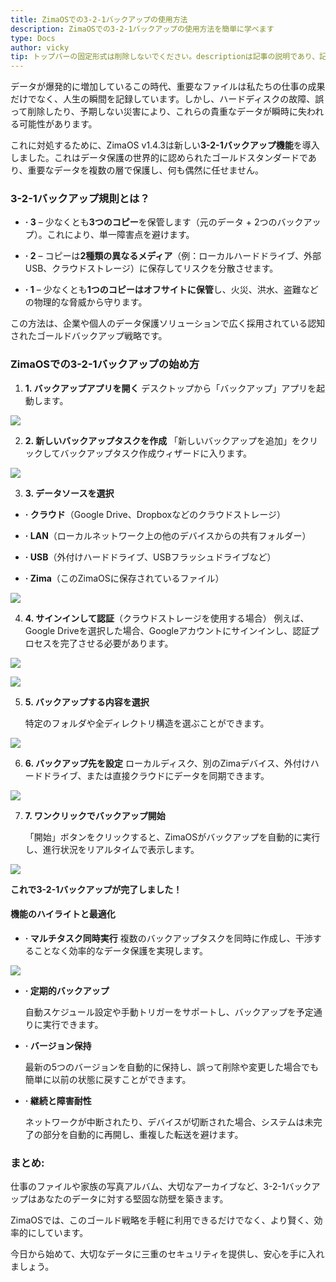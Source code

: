 ```yaml
---
title: ZimaOSでの3-2-1バックアップの使用方法
description: ZimaOSでの3-2-1バックアップの使用方法を簡単に学べます
type: Docs
author: vicky
tip: トップバーの固定形式は削除しないでください。descriptionは記事の説明であり、記入しない場合は内容の最初の段落が自動的に使われます。
---
```


データが爆発的に増加しているこの時代、重要なファイルは私たちの仕事の成果だけでなく、人生の瞬間を記録しています。しかし、ハードディスクの故障、誤って削除したり、予期しない災害により、これらの貴重なデータが瞬時に失われる可能性があります。

これに対処するために、ZimaOS v1.4.3は新しい**3-2-1バックアップ機能**を導入しました。これはデータ保護の世界的に認められたゴールドスタンダードであり、重要なデータを複数の層で保護し、何も偶然に任せません。

  

### **3-2-1バックアップ規則とは？**

*   **· 3** – 少なくとも**3つのコピー**を保管します（元のデータ + 2つのバックアップ）。これにより、単一障害点を避けます。
    
*   **· 2** – コピーは**2種類の異なるメディア**（例：ローカルハードドライブ、外部USB、クラウドストレージ）に保存してリスクを分散させます。
    
*   **· 1** – 少なくとも**1つのコピーはオフサイトに保管**し、火災、洪水、盗難などの物理的な脅威から守ります。
    

この方法は、企業や個人のデータ保護ソリューションで広く採用されている認知されたゴールドバックアップ戦略です。

  

### **ZimaOSでの3-2-1バックアップの始め方**

1.  **1. バックアップアプリを開く** デスクトップから「バックアップ」アプリを起動します。
    

![](https://manage.icewhale.io/api/static/docs/1755069939384_copyImage.png)

2.  **2. 新しいバックアップタスクを作成** 「新しいバックアップを追加」をクリックしてバックアップタスク作成ウィザードに入ります。
    

![](https://manage.icewhale.io/api/static/docs/1755069940811_copyImage.png)

3.  **3. データソースを選択**
    

*   **· クラウド**（Google Drive、Dropboxなどのクラウドストレージ）
    
*   **· LAN**（ローカルネットワーク上の他のデバイスからの共有フォルダー）
    
*   **· USB**（外付けハードドライブ、USBフラッシュドライブなど）
    
*   **· Zima**（このZimaOSに保存されているファイル）
    

![](https://manage.icewhale.io/api/static/docs/1755069942195_copyImage.png)

4.  **4. サインインして認証**（クラウドストレージを使用する場合）
   例えば、Google Driveを選択した場合、Googleアカウントにサインインし、認証プロセスを完了させる必要があります。
    

![](https://manage.icewhale.io/api/static/docs/1755069943543_copyImage.png)

  

![](https://manage.icewhale.io/api/static/docs/1755069944297_copyImage.png)

  

5.  **5. バックアップする内容を選択**
    

     特定のフォルダや全ディレクトリ構造を選ぶことができます。

![](https://manage.icewhale.io/api/static/docs/1755069945701_copyImage.png)

  

6.  **6. バックアップ先を設定** 
ローカルディスク、別のZimaデバイス、外付けハードドライブ、または直接クラウドにデータを同期できます。
    

![](https://manage.icewhale.io/api/static/docs/1755069947027_copyImage.png)

7.  **7. ワンクリックでバックアップ開始**
    

     「開始」ボタンをクリックすると、ZimaOSがバックアップを自動的に実行し、進行状況をリアルタイムで表示します。

![](https://manage.icewhale.io/api/static/docs/1755069948294_copyImage.png)

  

**これで3-2-1バックアップが完了しました！**

  

#### 機能のハイライトと最適化

*   **· マルチタスク同時実行** 
複数のバックアップタスクを同時に作成し、干渉することなく効率的なデータ保護を実現します。
    

![](https://manage.icewhale.io/api/static/docs/1755069949757_copyImage.png)

*   **· 定期的バックアップ**
    

      自動スケジュール設定や手動トリガーをサポートし、バックアップを予定通りに実行できます。

  

*   **· バージョン保持**
    

     最新の5つのバージョンを自動的に保持し、誤って削除や変更した場合でも簡単に以前の状態に戻すことができます。

  

*   **· 継続と障害耐性**
    

    ネットワークが中断されたり、デバイスが切断された場合、システムは未完了の部分を自動的に再開し、重複した転送を避けます。

  

### **まとめ:**

仕事のファイルや家族の写真アルバム、大切なアーカイブなど、3-2-1バックアップはあなたのデータに対する堅固な防壁を築きます。

ZimaOSでは、このゴールド戦略を手軽に利用できるだけでなく、より賢く、効率的にしています。

今日から始めて、大切なデータに三重のセキュリティを提供し、安心を手に入れましょう。
